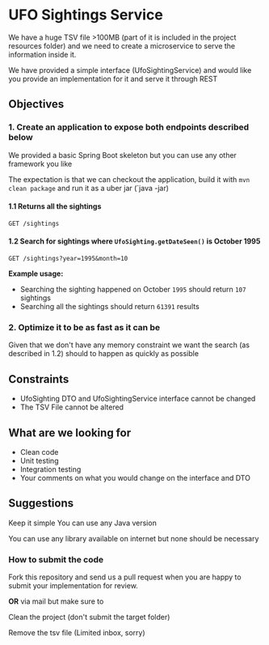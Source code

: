 # UFO Sightings Service

We have a huge TSV file >100MB (part of it is included in the project resources folder) and we need to create a microservice to serve the information inside it.

We have provided a simple interface (UfoSightingService) and would like you provide an implementation for it and serve it through REST 

  

## Objectives
 
### 1. Create an application to expose both endpoints described below

We provided a basic Spring Boot skeleton but you can use any other framework you like

The expectation is that we can checkout the application, build it with `mvn clean package` and run it as a uber jar (`java -jar) 
 
#### 1.1 Returns all the sightings    
    
    GET /sightings 
    
#### 1.2 Search for sightings where `UfoSighting.getDateSeen()` is October 1995

    GET /sightings?year=1995&month=10 

**Example usage:** 
- Searching the sighting happened on October `1995` should return `107` sightings
- Searching all the sightings should return `61391` results 


### 2. Optimize it to be as fast as it can be

Given that we don't have any memory constraint we want the search (as described in 1.2) should to happen as quickly as possible

## Constraints
- UfoSighting DTO and UfoSightingService interface cannot be changed
- The TSV File cannot be altered

## What are we looking for

- Clean code
- Unit testing
- Integration testing
- Your comments on what you would change on the interface and DTO


## Suggestions
Keep it simple
You can use any Java version

You can use any library available on internet but none should be necessary


### How to submit the code

Fork this repository and send us a pull request when you are happy to submit your implementation for review. 

**OR** via mail but make sure to

Clean the project (don't submit the target folder)

Remove the tsv file (Limited inbox, sorry)

